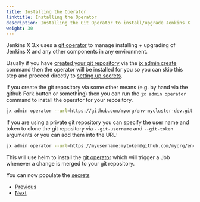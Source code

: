 ```yaml
---
title: Installing the Operator
linktitle: Installing the Operator
description: Installing the Git Operator to install/upgrade Jenkins X
weight: 30
---
```


Jenkins X 3.x uses a [git operator](https://github.com/jenkins-x/jx-git-operator) to manage installing + upgrading of Jenkins X and any other components in any environment.


Usually if you have [created your git repository](/docs/v3/getting-started/) via the [jx admin create](/docs/v3/getting-started/) command then the operator will be installed for you so you can skip this step and proceed directly to [setting up secrets](../secrets).

If you create the git repository via some other means (e.g. by hand via the github Fork button or something) then you can run the `jx admin operator` command to install the operator for your repository.

```bash 
jx admin operator --url=https://github.com/myorg/env-mycluster-dev.git
```

If you are using a private git repository you can specify the user name and token to clone the git repository via `--git-username` and `--git-token` arguments or you can add them into the URL:

```bash 
jx admin operator --url=https://myusername:mytoken@github.com/myorg/env-mycluster-dev.git
```

This will use helm to install the [git operator](https://github.com/jenkins-x/jx-git-operator) which will trigger a Job whenever a change is merged to your git repository.


You can now populate the [secrets](/docs/v3/guides/secrets/) 

<nav>
  <ul class="pagination">
    <li class="page-item"><a class="page-link" href="../config">Previous</a></li>
    <li class="page-item"><a class="page-link" href="../secrets">Next</a></li>
  </ul>
</nav>
